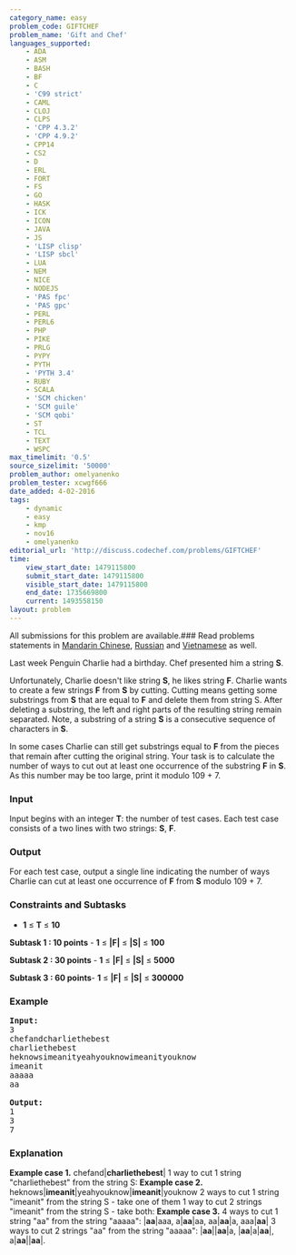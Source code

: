 ```yaml
---
category_name: easy
problem_code: GIFTCHEF
problem_name: 'Gift and Chef'
languages_supported:
    - ADA
    - ASM
    - BASH
    - BF
    - C
    - 'C99 strict'
    - CAML
    - CLOJ
    - CLPS
    - 'CPP 4.3.2'
    - 'CPP 4.9.2'
    - CPP14
    - CS2
    - D
    - ERL
    - FORT
    - FS
    - GO
    - HASK
    - ICK
    - ICON
    - JAVA
    - JS
    - 'LISP clisp'
    - 'LISP sbcl'
    - LUA
    - NEM
    - NICE
    - NODEJS
    - 'PAS fpc'
    - 'PAS gpc'
    - PERL
    - PERL6
    - PHP
    - PIKE
    - PRLG
    - PYPY
    - PYTH
    - 'PYTH 3.4'
    - RUBY
    - SCALA
    - 'SCM chicken'
    - 'SCM guile'
    - 'SCM qobi'
    - ST
    - TCL
    - TEXT
    - WSPC
max_timelimit: '0.5'
source_sizelimit: '50000'
problem_author: omelyanenko
problem_tester: xcwgf666
date_added: 4-02-2016
tags:
    - dynamic
    - easy
    - kmp
    - nov16
    - omelyanenko
editorial_url: 'http://discuss.codechef.com/problems/GIFTCHEF'
time:
    view_start_date: 1479115800
    submit_start_date: 1479115800
    visible_start_date: 1479115800
    end_date: 1735669800
    current: 1493558150
layout: problem
---
```

All submissions for this problem are available.###  Read problems statements in [Mandarin Chinese](http://www.codechef.com/download/translated/NOV16/mandarin/GIFTCHEF.pdf), [Russian](http://www.codechef.com/download/translated/NOV16/russian/GIFTCHEF.pdf) and [Vietnamese](http://www.codechef.com/download/translated/NOV16/vietnamese/GIFTCHEF.pdf) as well.

Last week Penguin Charlie had a birthday. Chef presented him a string **S**.

Unfortunately, Charlie doesn't like string **S**, he likes string **F**. Charlie wants to create a few strings **F** from **S** by cutting. Cutting means getting some substrings from **S** that are equal to **F** and delete them from string S. After deleting a substring, the left and right parts of the resulting string remain separated. Note, a substring of a string **S** is a consecutive sequence of characters in **S**.

In some cases Charlie can still get substrings equal to **F** from the pieces that remain after cutting the original string. Your task is to calculate the number of ways to cut out at least one occurrence of the substring **F** in **S**. As this number may be too large, print it modulo 109 + 7.

### Input

Input begins with an integer **T**: the number of test cases.
Each test case consists of a two lines with two strings: **S**, **F**.

### Output

For each test case, output a single line indicating the number of ways Charlie can cut at least one occurrence of **F** from **S** modulo 109 + 7.

### Constraints and Subtasks

- **1** ≤ **T** ≤ **10**

**Subtask 1 : 10 points** - **1** ≤ **|F|** ≤ **|S|** ≤ **100**

**Subtask 2 : 30 points** - **1** ≤ **|F|** ≤ **|S|** ≤ **5000**

**Subtask 3 : 60 points**- **1** ≤ **|F|** ≤ **|S|** ≤ **300000**

### Example

<pre><b>Input:</b>
<tt>3
chefandcharliethebest
charliethebest
heknowsimeanityeahyouknowimeanityouknow
imeanit
aaaaa
aa</tt>

<b>Output:</b>
<tt>1
3
7</tt>
</pre>
### Explanation

**Example case 1.**
chefand|**charliethebest**|
1 way to cut 1 string "charliethebest" from the string S:
**Example case 2.**
heknows|**imeanit**|yeahyouknow|**imeanit**|youknow
2 ways to cut 1 string "imeanit" from the string S - take one of them
1 way to cut 2 strings "imeanit" from the string S - take both:
**Example case 3.**
4 ways to cut 1 string "aa" from the string "aaaaa": |**aa**|aaa, a|**aa**|aa, aa|**aa**|a, aaa|**aa**|
3 ways to cut 2 strings "aa" from the string "aaaaa": |**aa**||**aa**|a, |**aa**|a|**aa**|, a|**aa**||**aa**|.
